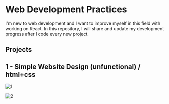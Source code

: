 # Web Development Practices
I'm new to web development and I want to improve myself in this field with working on React. In this repository, I will share and update my development progress after I code every new project. 

## Projects
## 1 - Simple Website Design (unfunctional) / html+css

![1](https://user-images.githubusercontent.com/68435653/118405651-8a2a5a80-b681-11eb-8838-f42bc328d4ce.png)

![2](https://user-images.githubusercontent.com/68435653/118405687-9c0bfd80-b681-11eb-87eb-dc222411eac3.png)
